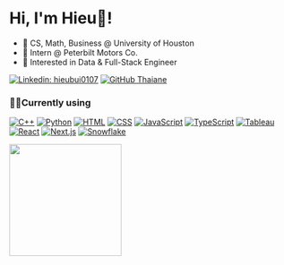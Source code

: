 # Hi, I'm Hieu👋!
- :paw_prints: CS, Math, Business @ University of Houston
- :truck: Intern @ Peterbilt Motors Co.
- :thinking: Interested in Data & Full-Stack Engineer<br>

[![Linkedin: hieubui0107](https://img.shields.io/badge/-hieubui07-blue?style=flat-square&logo=Linkedin&logoColor=white&link=https://www.linkedin.com/in/hbui0107/)](https://www.linkedin.com/in/hbui0107/)
[![GitHub Thaiane](https://img.shields.io/github/followers/hieubui07?label=follow&style=social)](https://github.com/hieubui07)
### 👨‍💻Currently using
[![C++](https://img.shields.io/badge/C++-%2300599C.svg?logo=c%2B%2B&logoColor=white)](#) [![Python](https://img.shields.io/badge/Python-3776AB?logo=python&logoColor=fff)](#) [![HTML](https://img.shields.io/badge/HTML-%23E34F26.svg?logo=html5&logoColor=white)](#) [![CSS](https://img.shields.io/badge/CSS-639?logo=css&logoColor=fff)](#) [![JavaScript](https://img.shields.io/badge/JavaScript-F7DF1E?logo=javascript&logoColor=000)](#) [![TypeScript](https://img.shields.io/badge/TypeScript-3178C6?logo=typescript&logoColor=fff)](#)	[![Tableau](https://custom-icon-badges.demolab.com/badge/Tableau-0176D3?logo=tableau&logoColor=fff)](#) [![React](https://img.shields.io/badge/React-%2320232a.svg?logo=react&logoColor=%2361DAFB)](#) [![Next.js](https://img.shields.io/badge/Next.js-black?logo=next.js&logoColor=white)](#) [![Snowflake](https://img.shields.io/badge/Snowflake-29B5E8?logo=snowflake&logoColor=fff)](#)<br>

<a href="https://github.com/hieubui07/convoychat">
  <img height=200 align="center" src="https://github-readme-stats.vercel.app/api/top-langs/?username=hieubui07&layout=compact" />
</a>
